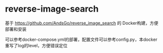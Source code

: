 # reverse-image-search

基于 https://github.com/AndsGo/reverse_image_search 的 Docker构建，方便部署和安装

可以参考docker-compose.yml的部署，配置文件可以参考config.py，本docker重写了log的level，方便错误定位
